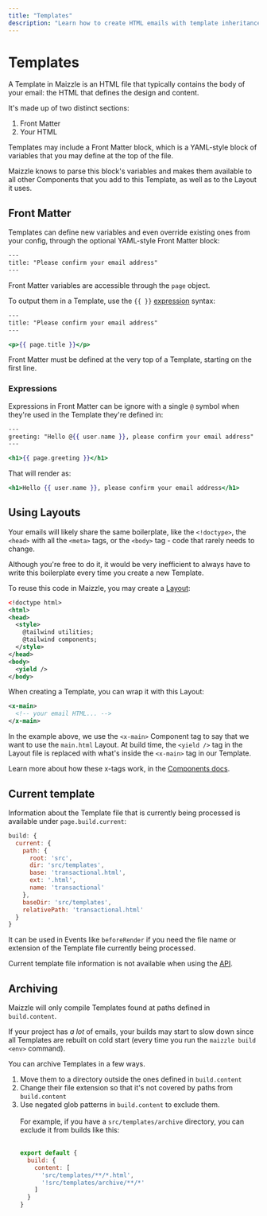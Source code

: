 ```yaml
---
title: "Templates"
description: "Learn how to create HTML emails with template inheritance in Maizzle."
---
```


# Templates

A Template in Maizzle is an HTML file that typically contains the body of your email: the HTML that defines the design and content.

It's made up of two distinct sections:

1. Front Matter
2. Your HTML

Templates may include a Front Matter block, which is a YAML-style block of variables that you may define at the top of the file.

Maizzle knows to parse this block's variables and makes them available to all other Components that you add to this Template, as well as to the Layout it uses.

## Front Matter

Templates can define new variables and even override existing ones from your config, through the optional YAML-style Front Matter block:

```hbs [src/templates/example.html]
---
title: "Please confirm your email address"
---
```

Front Matter variables are accessible through the `page` object.

To output them in a Template, use the `{{ }}` [expression](/docs/expressions) syntax:

```hbs [src/templates/example.html]
---
title: "Please confirm your email address"
---

<p>{{ page.title }}</p>
```

<Alert type="warning">Front Matter must be defined at the very top of a Template, starting on the first line.</Alert>

### Expressions

Expressions in Front Matter can be ignore with a single `@` symbol when they're used in the Template they're defined in:

```hbs [src/templates/example.html]
---
greeting: "Hello @{{ user.name }}, please confirm your email address"
---

<h1>{{ page.greeting }}</h1>
```

That will render as:

```hbs [build_production/example.html]
<h1>Hello {{ user.name }}, please confirm your email address</h1>
```

## Using Layouts

Your emails will likely share the same boilerplate, like the `<!doctype>`, the `<head>` with all the `<meta>` tags, or the `<body>` tag - code that rarely needs to change.

Although you're free to do it, it would be very inefficient to always have to write this boilerplate every time you create a new Template.

To reuse this code in Maizzle, you may create a [Layout](/docs/layouts):

```xml [src/layouts/main.html]
<!doctype html>
<html>
<head>
  <style>
    @tailwind utilities;
    @tailwind components;
  </style>
</head>
<body>
  <yield />
</body>
```

When creating a Template, you can wrap it with this Layout:

```xml [src/templates/example.html]
<x-main>
  <!-- your email HTML... -->
</x-main>
```

In the example above, we use the `<x-main>` Component tag to say that we want to use the `main.html` Layout. At build time, the `<yield />` tag in the Layout file is replaced with what's inside the `<x-main>` tag in our Template.

Learn more about how these x-tags work, in the [Components docs](/docs/components#x-tag).

## Current template

Information about the Template file that is currently being processed is available under `page.build.current`:

```js
build: {
  current: {
    path: {
      root: 'src',
      dir: 'src/templates',
      base: 'transactional.html',
      ext: '.html',
      name: 'transactional'
    },
    baseDir: 'src/templates',
    relativePath: 'transactional.html'
  }
}
```

It can be used in Events like `beforeRender` if you need the file name or extension of the Template file currently being processed.

<Alert>Current template file information is not available when using the [API](/docs/api).</Alert>

## Archiving

Maizzle will only compile Templates found at paths defined in `build.content`.

If your project has _a lot_ of emails, your builds may start to slow down since all Templates are rebuilt on cold start (every time you run the `maizzle build <env>` command).

You can archive Templates in a few ways.

1. Move them to a directory outside the ones defined in `build.content`
2. Change their file extension so that it's not covered by paths from `build.content`
3. Use negated glob patterns in `build.content` to exclude them.
    <br><br>
    For example, if you have a `src/templates/archive` directory, you can exclude it from builds like this:
    <br><br>
    ```js [config.js]
    export default {
      build: {
        content: [
          'src/templates/**/*.html',
          '!src/templates/archive/**/*'
        ]
      }
    }
    ```
